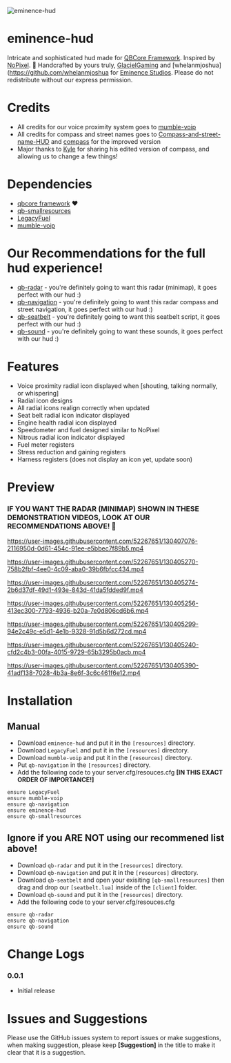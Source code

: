 ![eminence-hud](https://i.imgur.com/6prfgYe.png)

# eminence-hud
Intricate and sophisticated hud made for [QBCore Framework](https://github.com/qbcore-framework). Inspired by [NoPixel](https://www.nopixel.net/). :green_heart: 
Handcrafted by yours truly, [GlacielGaming](https://github.com/GlacielGaming) and [whelanmjoshua](https://github.com/whelanmjoshua for [Eminence Studios](https://github.com/Eminence-Studios). Please do not redistribute without our express permission.

# Credits
* All credits for our voice proximity system goes to [mumble-voip](https://github.com/FrazzIe/mumble-voip-fivem)
* All credits for compass and street names goes to [Compass-and-street-name-HUD](https://gitlab.com/MsQuerade/Compass-and-street-name-HUD) and [compass](https://github.com/thelindat/compass) for the improved version 
* Major thanks to [Kyle](https://github.com/Nine2Fivedev) for sharing his edited version of compass, and allowing us to change a few things!

# Dependencies
* [qbcore framework](https://github.com/qbcore-framework) ❤️
* [qb-smallresources](https://github.com/qbcore-framework/qb-smallresources)
* [LegacyFuel](https://github.com/qbcore-framework/LegacyFuel)
* [mumble-voip](https://github.com/FrazzIe/mumble-voip-fivem)

# Our Recommendations for the full hud experience!
* [qb-radar](https://github.com/Eminence-Studios/qb-radar) - you're definitely going to want this radar (minimap), it goes perfect with our hud :)
* [qb-navigation](https://github.com/Eminence-Studios/qb-navigation) - you're definitely going to want this radar compass and street navigation, it goes perfect with our hud :)
* [qb-seatbelt](https://github.com/Eminence-Studios/qb-seatbelt) - you're definitely going to want this seatbelt script, it goes perfect with our hud :)
* [qb-sound](https://github.com/Eminence-Studios/qb-sound) - you're definitely going to want these sounds, it goes perfect with our hud :)

# Features
* Voice proximity radial icon displayed when [shouting, talking normally, or whispering]
* Radial icon designs
* All radial icons realign correctly when updated
* Seat belt radial icon indicator displayed
* Engine health radial icon displayed
* Speedometer and fuel designed similar to NoPixel 
* Nitrous radial icon indicator displayed
* Fuel meter registers
* Stress reduction and gaining registers
* Harness registers (does not display an icon yet, update soon)

# Preview
### IF YOU WANT THE RADAR (MINIMAP) SHOWN IN THESE DEMONSTRATION VIDEOS, LOOK AT OUR RECOMMENDATIONS ABOVE! 🎉

https://user-images.githubusercontent.com/52267651/130407076-2116950d-0d61-454c-91ee-e5bbec7f89b5.mp4

https://user-images.githubusercontent.com/52267651/130405270-758b2fbf-4ee0-4c09-aba0-39b6fbfcc434.mp4

https://user-images.githubusercontent.com/52267651/130405274-2b6d37df-49d1-493e-843d-41da5fdded9f.mp4

https://user-images.githubusercontent.com/52267651/130405256-413ec300-7793-4936-b20a-7e0d806cd6b6.mp4

https://user-images.githubusercontent.com/52267651/130405299-94e2c49c-e5d1-4e1b-9328-91d5b6d272cd.mp4

https://user-images.githubusercontent.com/52267651/130405240-cfd2c4b3-00fa-4015-9729-65b3295b0acb.mp4

https://user-images.githubusercontent.com/52267651/130405390-41adf138-7028-4b3a-8e6f-3c6c461f6e12.mp4

# Installation

## Manual
* Download `eminence-hud` and put it in the `[resources]` directory.
* Download `LegacyFuel` and put it in the `[resources]` directory.
* Download `mumble-voip` and put it in the `[resources]` directory.
* Put `qb-navigation` in the `[resources]` directory.
* Add the following code to your server.cfg/resouces.cfg **[IN THIS EXACT ORDER OF IMPORTANCE!]**
```
ensure LegacyFuel
ensure mumble-voip
ensure qb-navigation
ensure eminence-hud
ensure qb-smallresources
```
## Ignore if you ARE NOT using our recommened list above!
* Download `qb-radar` and put it in the `[resources]` directory.
* Download `qb-navigation` and put it in the `[resources]` directory.
* Download `qb-seatbelt` and open your exisiting `[qb-smallresources]` then drag and drop our `[seatbelt.lua]` inside of the `[client]` folder.
* Download `qb-sound` and put it in the `[resources]` directory.
* Add the following code to your server.cfg/resouces.cfg
```
ensure qb-radar
ensure qb-navigation
ensure qb-sound
```

# Change Logs
### 0.0.1
* Initial release

# Issues and Suggestions
Please use the GitHub issues system to report issues or make suggestions, when making suggestion, please keep **[Suggestion]** in the title to make it clear that it is a suggestion.
